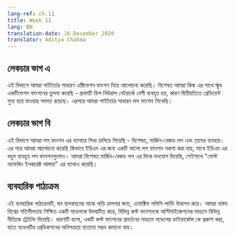 ```yaml
---
lang-ref: ch.11
title: Week 11
lang: BN
translation-date: 16 December 2020
translator: Aditya Chakma
---
```


## লেকচার ভাগ এ

<!--In this section, we discussed about the common activation functions in Pytorch. In particular, we compared activations with kink(s) versus smooth activations - the former is preferred in a deep neural network as the latter might suffer with gradient vanishing problem. We then learned about the common loss functions in Pytorch.-->

এই বিভাগে আমরা পাইটর্চের সাধারণ এক্টিভেশন ফাংশন নিয়ে আলোচনা করেছি। বিশেষত আমরা কিঙ্ক এর সাথে স্মুথ একটিভেশন ফাংশনের তুলনা করেছি - প্রথমটি ডিপ নিউরাল নেটয়ার্কে বেশী ব্যবহৃত হয়, কারণ দ্বিতীয়তিতে গ্রেডিয়েন্ট শুন্য হয়ে যাওয়ার সমস্যা রয়েছে। এরপরে আমরা পাইটর্চের সাধারন লস ফাংশন শিখেছি। 

## লেকচার ভাগ বি

<!--In this section, we continued to learn about loss functions - in particular, margin-based losses and their applications. We then discussed how to design a good loss function for EBMs as well as examples of well-known EBM loss functions. We gave particular attention to margin-based loss function here, as well as explaining the idea of "most offending incorrect answer.-->

এই বিভাগে আমরা লস ফাংশন এর ব্যাপারে শিখা চালিয়ে গিয়েছি - বিশেষত, মার্জিন-বেজড লস এবং তাদের ব্যবহার। এর পরে আমরা আলোচনা করেছি কিভাবে ইবিএম এর জন্য একটি ভালো লস ফানশন নকশা করা যায়, সাথে ইবিএম এর বহুল ব্যবহৃত লস ফানশনগুলোও। আমরা বিশেষত মার্জিন-বেজড লস এর দিকে মনযোগ দিয়েছি, সেইসাথে "মোস্ট অফেন্ডিং ইনকরেক্ট আন্সার" এর ব্যাখাও করেছি।

## ব্যবহারিক পাঠ্যক্রম

<!--This practicum proposed effective policy learning for driving in dense traffic. We trained multiple policies by unrolling a learned model of the real world dynamics by optimizing different cost functions. The idea is to minimize the uncertainty in the model's prediction by introducing a cost term that represents the model's divergence from the states it is trained on.-->

এই ব্যবহারিক পাঠ্যক্রমটি, ঘন যানবাহনের মাঝে গাড়ি চালনার জন্য, এফেক্টিভ পলিসি লার্নিং উত্থাপন করে। আমরা বাস্তব বিশ্বের গতিশীলতায় শিক্ষিত একটি মডেলকে উদঘাটিত করে, বিভিন্ন কস্ট ফানশনকে অপ্টিমাইজেশনের মাধ্যমে বিভিন্ন নীতিকে ট্রেইনিং দিয়েছি। ধারণাটি হলো, একটি কস্ট ফাংশনের প্রবর্তনের মাধ্যমে মডেলের ডাইভার্জেন্স কে প্রকাশ করা, যাতে মডেলটির প্রেডিকশনের অনিশ্চয়তা যতোতা সম্ভব কমানো যায়। 
